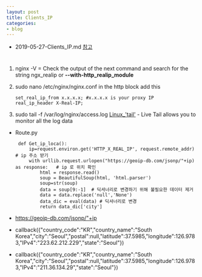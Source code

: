 ```yaml
---
layout: post
title: Clients_IP
categories:
- blog
---
```

* 2019-05-27-Clients_IP.md
[참고]
# 

1. nginx -V  = Check the output of the next command and search for the string ngx_realip or **--with-http_realip_module**
2. sudo nano /etc/nginx/nginx.conf  in the http block add this

       set_real_ip_from x.x.x.x; #x.x.x.x is your proxy IP
       real_ip_header X-Real-IP;

3. sudo tail -f /var/log/nginx/access.log
[Linux_'tail'] - Live Tail allows you to monitor all the log data

* Route.py

       def Get_ip_loca():
           ip=request.environ.get('HTTP_X_REAL_IP', request.remote_addr)   # ip 주소 받기
           with urllib.request.urlopen("https://geoip-db.com/jsonp/"+ip) as response:   # ip 로 위치 확인
               html = response.read()
               soup = BeautifulSoup(html, 'html.parser')
               soup=str(soup)
               data = soup[9:-1]  # 딕셔너리로 변경하기 위해 불필요한 데이터 제거
               data = data.replace('null','None')
               data_dic = eval(data) # 딕셔너리로 변경
               return data_dic['city']




* https://geoip-db.com/jsonp/"+ip
* callback({"country_code":"KR","country_name":"South Korea","city":"Seoul","postal":null,"latitude":37.5985,"longitude":126.9783,"IPv4":"223.62.212.229","state":"Seoul"})
* callback({"country_code":"KR","country_name":"South Korea","city":"Seoul","postal":null,"latitude":37.5985,"longitude":126.9783,"IPv4":"211.36.134.29","state":"Seoul"})








[참고]:https://www.x4b.net/kb/RealIP-Nginx

[Linux_'tail']:https://windfree.tistory.com/40
